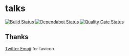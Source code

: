 # talks

[![Build Status](https://travis-ci.com/ViBiOh/talks.svg?branch=master)](https://travis-ci.com/ViBiOh/talks)
[![Dependabot Status](https://api.dependabot.com/badges/status?host=github&repo=ViBiOh/talks)](https://dependabot.com)
[![Quality Gate Status](https://sonarcloud.io/api/project_badges/measure?project=ViBiOh_talks&metric=alert_status)](https://sonarcloud.io/dashboard?id=ViBiOh_talks)

## Thanks

[Twitter Emoji](https://github.com/twitter/twemoji) for favicon.
